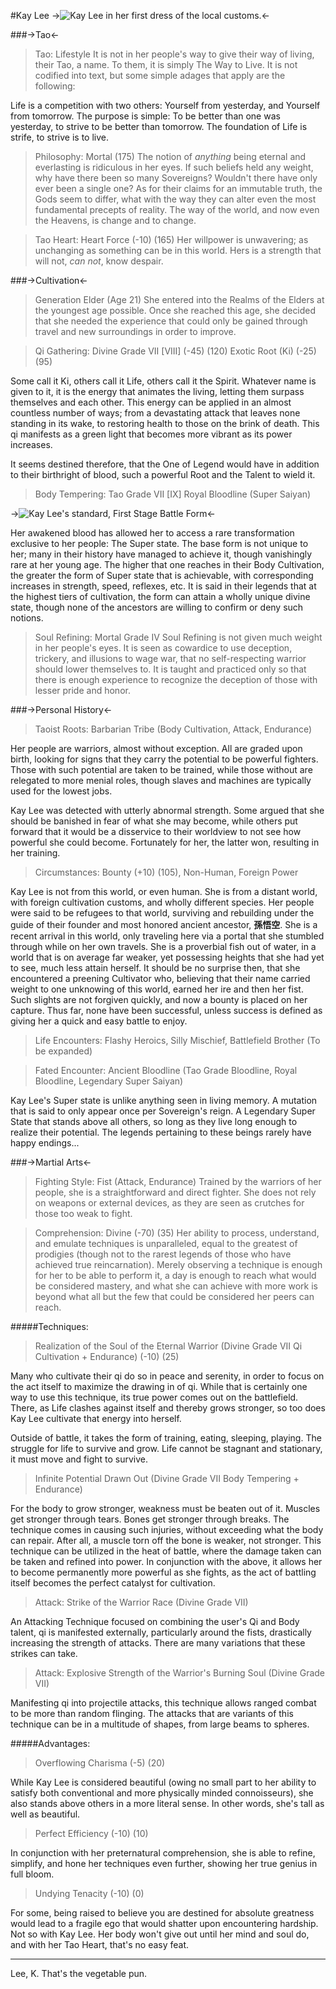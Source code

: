 #Kay Lee
->![Kay Lee in her first dress of the local customs.](https://i.imgur.com/17mZG0N.jpeg)<-


###->Tao<-
>Tao: Lifestyle
It is not in her people's way to give their way of living, their Tao, a name. To them, it is simply The Way to Live. It is not codified into text, but some simple adages that apply are the following:

Life is a competition with two others: Yourself from yesterday, and Yourself from tomorrow.
The purpose is simple: To be better than one was yesterday, to strive to be better than tomorrow.
The foundation of Life is strife, to strive is to live.

>Philosophy:
Mortal (175)
The notion of *anything* being eternal and everlasting is ridiculous in her eyes. If such beliefs held any weight, why have there been so many Sovereigns? Wouldn't there have only ever been a single one? As for their claims for an immutable truth, the Gods seem to differ, what with the way they can alter even the most fundamental precepts of reality. The way of the world, and now even the Heavens, is change and to change.

>Tao Heart:
Heart Force (-10) (165)
Her willpower is unwavering; as unchanging as something can be in this world. Hers is a strength that will not, *can not*, know despair.



###->Cultivation<-

>Generation
Elder (Age 21)
She entered into the Realms of the Elders at the youngest age possible. Once she reached this age, she decided that she needed the experience that could only be gained through travel and new surroundings in order to improve.

>Qi Gathering:
Divine Grade VII [VIII] (-45) (120)
Exotic Root (Ki) (-25) (95)

Some call it Ki, others call it Life, others call it the Spirit. Whatever name is given to it, it is the energy that animates the living, letting them surpass themselves and each other.  This energy can be applied in an almost countless number of ways; from a devastating attack that leaves none standing in its wake, to restoring health to those on the brink of death. This qi manifests as a green light that becomes more vibrant as its power increases.

It seems destined therefore, that the One of Legend would have in addition to their birthright of blood, such a powerful Root and the Talent to wield it.

>Body Tempering:
Tao Grade VII [IX]
Royal Bloodline (Super Saiyan)

->![Kay Lee's standard, First Stage Battle Form](https://i.imgur.com/KcSYw7Z.jpg)<-

Her awakened blood has allowed her to access a rare transformation exclusive to her people: The Super state. The base form is not unique to her; many in their history have managed to achieve it, though vanishingly rare at her young age. The higher that one reaches in their Body Cultivation, the greater the form of Super state that is achievable, with corresponding increases in strength, speed, reflexes, etc. It is said in their legends that at the highest tiers of cultivation, the form can attain a wholly unique divine state, though none of the ancestors are willing to confirm or deny such notions.
 
>Soul Refining:
Mortal Grade IV
Soul Refining is not given much weight in her people's eyes. It is seen as cowardice to use deception, trickery, and illusions to wage war, that no self-respecting warrior should lower themselves to. It is taught and practiced only so that there is enough experience to recognize the deception of those with lesser pride and honor.

###->Personal History<-

>Taoist Roots: Barbarian Tribe (Body Cultivation, Attack, Endurance)

Her people are warriors, almost without exception. All are graded upon birth, looking for signs that they carry the potential to be powerful fighters. Those with such potential are taken to be trained, while those without are relegated to more menial roles, though slaves and machines are typically used for the lowest jobs.

Kay Lee was detected with utterly abnormal strength. Some argued that she should be banished in fear of what she may become, while others put forward that it would be a disservice to their worldview to not see how powerful she could become. Fortunately for her, the latter won, resulting in her training. 


>Circumstances: Bounty (+10) (105), Non-Human, Foreign Power

Kay Lee is not from this world, or even human. She is from a distant world, with foreign cultivation customs, and wholly different species. Her people were said to be refugees to that world, surviving and rebuilding under the guide of their founder and most honored ancient ancestor, **孫悟空**. 
She is a recent arrival in this world, only traveling here via a portal that she stumbled through while on her own travels. She is a proverbial fish out of water, in a world that is on average far weaker, yet possessing heights that she had yet to see, much less attain herself.
It should be no surprise then, that she encountered a preening Cultivator who, believing that their name carried weight to one unknowing of this world, earned her ire and then her fist. Such slights are not forgiven quickly, and now a bounty is placed on her capture. Thus far, none have been successful, unless success is defined as giving her a quick and easy battle to enjoy.


>Life Encounters: Flashy Heroics, Silly Mischief, Battlefield Brother
(To be expanded)

>Fated Encounter: Ancient Bloodline (Tao Grade Bloodline, Royal Bloodline, Legendary Super Saiyan)

Kay Lee's Super state is unlike anything seen in living memory. A mutation that is said to only appear once per Sovereign's reign. A Legendary Super State that stands above all others, so long as they live long enough to realize their potential. The legends pertaining to these beings rarely have happy endings...


###->Martial Arts<-

>Fighting Style: Fist (Attack, Endurance)
Trained by the warriors of her people, she is a straightforward and direct fighter. She does not rely on weapons or external devices, as they are seen as crutches for those too weak to fight. 

>Comprehension: Divine (-70) (35)
Her ability to process, understand, and emulate techniques is unparalleled, equal to the greatest of prodigies (though not to the rarest legends of those who have achieved true reincarnation). Merely observing a technique is enough for her to be able to perform it, a day is enough to reach what would be considered mastery, and what she can achieve with more work is beyond what all but the few that could be considered her peers can reach.


#####Techniques:
>Realization of the Soul of the Eternal Warrior (Divine Grade VII Qi Cultivation + Endurance) (-10) (25)

Many who cultivate their qi do so in peace and serenity, in order to focus on the act itself to maximize the drawing in of qi. While that is certainly one way to use this technique, its true power comes out on the battlefield. There, as Life clashes against itself and thereby grows stronger, so too does Kay Lee cultivate that energy into herself.

Outside of battle, it takes the form of training, eating, sleeping, playing. The struggle for life to survive and grow. Life cannot be stagnant and stationary, it must move and fight to survive.

>Infinite Potential Drawn Out (Divine Grade VII Body Tempering + Endurance)

For the body to grow stronger, weakness must be beaten out of it. Muscles get stronger through tears. Bones get stronger through breaks. The technique comes in causing such injuries, without exceeding what the body can repair. After all, a muscle torn off the bone is weaker, not stronger. This technique can be utilized in the heat of battle, where the damage taken can be taken and refined into power.
In conjunction with the above, it allows her to become permanently more powerful as she fights, as the act of battling itself becomes the perfect catalyst for cultivation.

>Attack: Strike of the Warrior Race (Divine Grade VII)

An Attacking Technique focused on combining the user's Qi and Body talent, qi is manifested externally, particularly around the fists, drastically increasing the strength of attacks. There are many variations that these strikes can take.

>Attack: Explosive Strength of the Warrior's Burning Soul (Divine Grade VII)

Manifesting qi into projectile attacks, this technique allows ranged combat to be more than random flinging. The attacks that are variants of this technique can be in a multitude of shapes, from large beams to spheres.

#####Advantages:

>Overflowing Charisma (-5) (20)

While Kay Lee is considered beautiful (owing no small part to her ability to satisfy both conventional and more physically minded connoisseurs), she also stands above others in a more literal sense. In other words, she's tall as well as beautiful.

>Perfect Efficiency (-10) (10)

In conjunction with her preternatural comprehension, she is able to refine, simplify, and hone her techniques even further, showing her true genius in full bloom.

>Undying Tenacity (-10) (0)

For some, being raised to believe you are destined for absolute greatness would lead to a fragile ego that would shatter upon encountering hardship. Not so with Kay Lee. Her body won't give out until her mind and soul do, and with her Tao Heart, that's no easy feat.




***
Lee, K. That's the vegetable pun.
